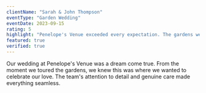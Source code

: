 ```yaml
---
clientName: "Sarah & John Thompson"
eventType: "Garden Wedding"
eventDate: 2023-09-15
rating: 5
highlight: "Penelope's Venue exceeded every expectation. The gardens were breathtaking, and the staff made our day absolutely perfect!"
featured: true
verified: true
---
```


Our wedding at Penelope's Venue was a dream come true. From the moment we toured the gardens, we knew this was where we wanted to celebrate our love. The team's attention to detail and genuine care made everything seamless.